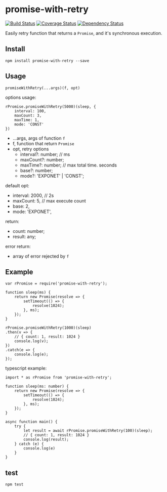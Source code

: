 # promise-with-retry

[![Build Status](https://travis-ci.org/Dongss/promise-with-retry.svg?branch=master)](https://travis-ci.org/Dongss/promise-with-retry)
[![Coverage Status](https://coveralls.io/repos/github/Dongss/promise-with-retry/badge.svg?branch=master)](https://coveralls.io/github/Dongss/promise-with-retry?branch=master)
[![Dependency Status](https://dependencyci.com/github/Dongss/promise-with-retry/badge)](https://dependencyci.com/github/Dongss/promise-with-retry)

Easily retry function that returns a `Promise`, and it's synchronous execution.

## Install

`npm install promise-with-retry --save`

## Usage

`promiseWithRetry(...args)(f, opt)`

options usage:

```
rPromise.promiseWithRetry(5000)(sleep, {
    interval: 100,
    maxCount: 3,
    maxTime: 1,
    mode: 'CONST'
})
```

* ...args, args of function `f`
* f, function that return `Promise`
* opt, retry options
    * interval?: number; // ms
    * maxCount?: number;
    * maxTime?: number; // max total time. seconds
    * base?: number;
    * mode?: 'EXPONET' | 'CONST';

default opt:

* interval: 2000, // 2s
* maxCount: 5, // max execute count
* base: 2,
* mode: 'EXPONET',

return:

* count: number;
* result: any;

error return:

* array of error rejected by `f`

## Example

```
var rPromise = require('promise-with-retry');

function sleep(ms) {
    return new Promise(resolve => {
        setTimeout(() => {
            resolve(1024);
        }, ms);
    });
}

rPromise.promiseWithRetry(1000)(sleep)
.then(v => {
    // { count: 1, result: 1024 }
    console.log(v);
})
.catch(e => {
    console.log(e);
});
```

typescript example:

```
import * as rPromise from 'promise-with-retry';

function sleep(ms: number) {
    return new Promise(resolve => {
        setTimeout(() => {
            resolve(1024);
        }, ms);
    });
}

async function main() {
    try {
        let result = await rPromise.promiseWithRetry(100)(sleep);
        // { count: 1, result: 1024 }
        console.log(result);
    } catch (e) {
        console.log(e)
    }
}
```

## test

`npm test`